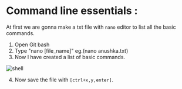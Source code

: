 # Command line essentials :
At first we are gonna make a txt file with `nano` editor to list all the basic commands.
1. Open Git bash
2. Type "nano [file_name]" eg.(nano anushka.txt)
3. Now I have created a list of basic commands.


![shell](https://user-images.githubusercontent.com/87390353/173865406-78b346c7-77b2-4b94-a4b7-aa0d6558daa4.jpg)

4. Now save the file with `[ctrl+x,y,enter]`.
